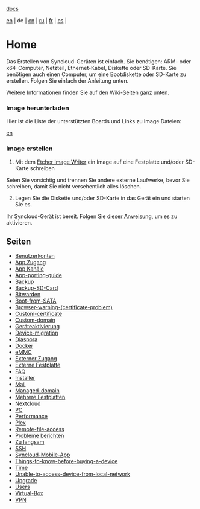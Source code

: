 [docs](https://github.com/syncloud/docs)

[en](https://github.com/syncloud/platform/wiki) | 
de | 
[cn](https://github.com/syncloud/docs/blob/master/cn/index.md) | 
[ru](https://github.com/syncloud/docs/blob/master/ru/index.md) | 
[fr](https://github.com/syncloud/docs/blob/master/fr/index.md) | 
[es](https://github.com/syncloud/docs/blob/master/es/index.md) | 

# Home

Das Erstellen von Syncloud-Geräten ist einfach. Sie benötigen: ARM- oder x64-Computer, Netzteil, Ethernet-Kabel, Diskette oder SD-Karte. Sie benötigen auch einen Computer, um eine Bootdiskette oder SD-Karte zu erstellen. Folgen Sie einfach der Anleitung unten.

Weitere Informationen finden Sie auf den Wiki-Seiten ganz unten. 

### Image herunterladen

Hier ist die Liste der unterstützten Boards und Links zu Image Dateien: 

[en](https://github.com/syncloud/platform/wiki)

### Image erstellen

1. Mit dem [Etcher Image Writer]() ein Image auf eine Festplatte und/oder SD-Karte schreiben

Seien Sie vorsichtig und trennen Sie andere externe Laufwerke, bevor Sie schreiben, damit Sie nicht versehentlich alles löschen.

2. Legen Sie die Diskette und/oder SD-Karte in das Gerät ein und starten Sie es.

Ihr Syncloud-Gerät ist bereit. Folgen Sie [dieser Anweisung](), um es zu aktivieren. 

## Seiten

* [Benutzerkonten](https://github.com/syncloud/docs/blob/master/de/content/Accounts.md)
* [App Zugang](https://github.com/syncloud/docs/blob/master/de/content/App-access.md)
* [App Kanäle](https://github.com/syncloud/docs/blob/master/de/content/App-Channels.md)
* [App-porting-guide](https://github.com/syncloud/docs/blob/master/de/content/App-porting-guide.md)
* [Backup](https://github.com/syncloud/docs/blob/master/de/content/Backup.md)
* [Backup-SD-Card](https://github.com/syncloud/docs/blob/master/de/content/Backup-SD-Card.md)
* [Bitwarden](https://github.com/syncloud/docs/blob/master/de/content/Bitwarden.md)
* [Boot-from-SATA](https://github.com/syncloud/docs/blob/master/de/content/Boot-from-SATA.md)
* [Browser-warning-(certificate-problem)](https://github.com/syncloud/docs/blob/master/de/content/Browser-warning-(certificate-problem).md)
* [Custom-certificate](https://github.com/syncloud/docs/blob/master/de/content/Custom-certificate.md)
* [Custom-domain](https://github.com/syncloud/docs/blob/master/de/content/Custom-domain.md)
* [Geräteaktivierung](https://github.com/syncloud/docs/blob/master/de/content/Device-activation.md)
* [Device-migration](https://github.com/syncloud/docs/blob/master/de/content/Device-migration.md)
* [Diaspora](https://github.com/syncloud/docs/blob/master/de/content/Diaspora.md)
* [Docker](https://github.com/syncloud/docs/blob/master/de/content/Docker.md)
* [eMMC](https://github.com/syncloud/docs/blob/master/de/content/eMMC.md)
* [Externer Zugang](https://github.com/syncloud/docs/blob/master/de/content/External-access.md)
* [Externe Festplatte](https://github.com/syncloud/docs/blob/master/de/content/External-Disk.md)
* [FAQ](https://github.com/syncloud/docs/blob/master/de/content/FAQ.md)
* [Installer](https://github.com/syncloud/docs/blob/master/de/content/Installer.md)
* [Mail](https://github.com/syncloud/docs/blob/master/de/content/Mail.md)
* [Managed-domain](https://github.com/syncloud/docs/blob/master/de/content/Managed-domain.md)
* [Mehrere Festplatten](https://github.com/syncloud/docs/blob/master/de/content/Multiple-Disks.md)
* [Nextcloud](https://github.com/syncloud/docs/blob/master/de/content/Nextcloud.md)
* [PC](https://github.com/syncloud/docs/blob/master/de/content/PC.md)
* [Performance](https://github.com/syncloud/docs/blob/master/de/content/Performance.md)
* [Plex](https://github.com/syncloud/docs/blob/master/de/content/Plex.md)
* [Remote-file-access](https://github.com/syncloud/docs/blob/master/de/content/Remote-file-access.md)
* [Probleme berichten](https://github.com/syncloud/docs/blob/master/de/content/Report-problems.md)
* [Zu langsam](https://github.com/syncloud/docs/blob/master/de/content/Slow.md)
* [SSH](https://github.com/syncloud/docs/blob/master/de/content/SSH.md)
* [Syncloud-Mobile-App](https://github.com/syncloud/docs/blob/master/de/content/Syncloud-Mobile-App.md)
* [Things-to-know-before-buying-a-device](https://github.com/syncloud/docs/blob/master/de/content/Things-to-know-before-buying-a-device.md)
* [Time](https://github.com/syncloud/docs/blob/master/de/content/Time.md)
* [Unable-to-access-device-from-local-network](https://github.com/syncloud/docs/blob/master/de/content/Unable-to-access-device-from-local-network.md)
* [Upgrade](https://github.com/syncloud/docs/blob/master/de/content/Upgrade.md)
* [Users](https://github.com/syncloud/docs/blob/master/de/content/Users.md)
* [Virtual-Box](https://github.com/syncloud/docs/blob/master/de/content/Virtual-Box.md)
* [VPN](https://github.com/syncloud/docs/blob/master/de/content/VPN.md)
